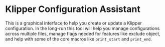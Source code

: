 # Klipper Configuration Assistant

This is a graphical interface to help you create or update a Klipper configuration.  In the long-run this tool will help you manage configurations across multiple files, manage flags needed for features like exclude object, and help with some of the core macros like `print_start` and `print_end`.
